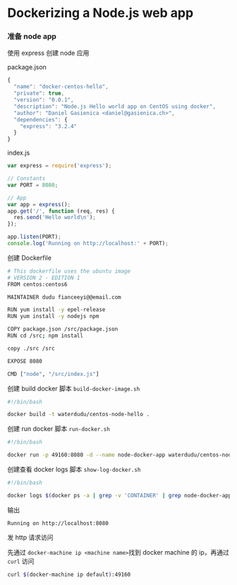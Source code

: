 

# Dockerizing a Node.js web app




### 准备 node app
使用 express 创建 node 应用

package.json

```js
{
  "name": "docker-centos-hello",
  "private": true,
  "version": "0.0.1",
  "description": "Node.js Hello world app on CentOS using docker",
  "author": "Daniel Gasienica <daniel@gasienica.ch>",
  "dependencies": {
    "express": "3.2.4"
  }
}
```


index.js

```js
var express = require('express');

// Constants
var PORT = 8080;

// App
var app = express();
app.get('/', function (req, res) {
  res.send('Hello world\n');
});

app.listen(PORT);
console.log('Running on http://localhost:' + PORT);
```


创建 Dockerfile

```bash
# This dockerfile uses the ubuntu image
# VERSION 2 - EDITION 1
FROM centos:centos6

MAINTAINER dudu fianceeyi@@email.com

RUN yum install -y epel-release
RUN yum install -y nodejs npm

COPY package.json /src/package.json
RUN cd /src; npm install

copy ./src /src

EXPOSE 8080

CMD ["node", "/src/index.js"]
```

创建 build docker 脚本 ```build-docker-image.sh```


```bash
#!/bin/bash

docker build -t waterdudu/centos-node-hello .
```


创建 run docker 脚本 ```run-docker.sh```


```bash
#!/bin/bash

docker run -p 49160:8080 -d --name node-docker-app waterdudu/centos-node-hello
```


创建查看 docker logs 脚本 ```show-log-docker.sh```
 
```bash
#!/bin/bash

docker logs $(docker ps -a | grep -v 'CONTAINER' | grep node-docker-app | awk '{print $1}')
```

输出

```
Running on http://localhost:8080
```


发 http 请求访问

先通过 ```docker-machine ip <machine name>```找到 docker machine 的 ip，再通过 ```curl``` 访问

```bash
curl $(docker-machine ip default):49160
```



